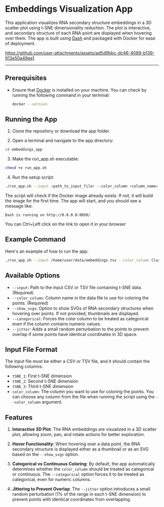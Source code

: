 # Embeddings Visualization App

This application visualizes RNA secondary structure embeddings in a 3D scatter plot using t-SNE dimensionality reduction. The plot is interactive, and secondary structure of each RNA point are displayed when hovering over them. The app is built using [Dash](https://plotly.com/dash/) and packaged with Docker for ease of deployment.


https://github.com/user-attachments/assets/ad5d9bbc-dc46-4089-b139-913e50a49ee1

---

## Prerequisites

- Ensure that [Docker](https://www.docker.com/products/docker-desktop) is installed on your machine. You can check by running the following command in your terminal:
  
  ```bash
  docker --version
  ```
## Running the App

1. Clone the repository or download the app folder.

2. Open a terminal and navigate to the app directory:

  ```bash
  cd embeddings_app
  ```
  
 3. Make the run_app.sh executable:
  
  ```bash
  chmod +x run_app.sh
  ```
 
 4. Run the setup script: 
 
  ```bash
  ./run_app.sh --input <path_to_input_file> --color_column <column_name> [options]
  ```
The script will check if the Docker image already exists. If not, it will build the image for the first time.
The app will start, and you should see a message like:

```
Dash is running on http://0.0.0.0:8050/
```

You can Ctrl+Left click on the link to open it in your browser
 

## Example Command

Here's an example of how to run the app:

  ```bash
  ./run_app.sh --input /home/user/data/embeddings.tsv --color_column Cluster --jitter --categorical
  ```

## Available Options


*   `--input`: Path to the input CSV or TSV file containing t-SNE data. (Required)
*   `--color_column`: Column name in the data file to use for coloring the points. (Required)
*   `--show_svgs`: Option to show SVGs of RNA secondary structures when hovering over points. If not provided, thumbnails are displayed.
*   `--categorical`: Forces the color column to be treated as categorical even if the column contains numeric values.
*   `--jitter`: Adds a small random perturbation to the points to prevent overlap if some points have identical coordinates in 3D space.


## Input File Format

The input file must be either a CSV or TSV file, and it should contain the following columns:

*   `tSNE_1`: First t-SNE dimension
*   `tSNE_2`: Second t-SNE dimension
*   `tSNE_3`: Third t-SNE dimension
*   `color_column`: The column you want to use for coloring the points. You can choose any column from the file when running the script using the `--color_column` argument.

## Features

1.  **Interactive 3D Plot**: The RNA embeddings are visualized in a 3D scatter plot, allowing zoom, pan, and rotate actions for better exploration.
    
2.  **Hover Functionality**: When hovering over a data point, the RNA secondary structure is displayed either as a thumbnail or as an SVG based on the `--show_svgs` option.
    
3.  **Categorical vs Continuous Coloring**: By default, the app automatically determines whether the `color_column` should be treated as categorical or continuous. The `--categorical` option forces it to be treated as categorical, even for numeric columns.
    
4.  **Jittering to Prevent Overlap**: The `--jitter` option introduces a small random perturbation (1% of the range in each t-SNE dimension) to prevent points with identical coordinates from overlapping.
